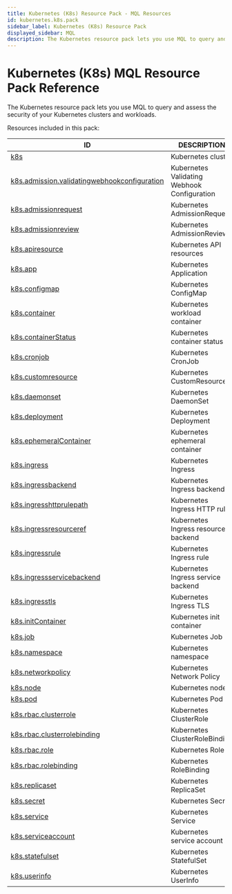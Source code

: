 ```yaml
---
title: Kubernetes (K8s) Resource Pack - MQL Resources
id: kubernetes.k8s.pack
sidebar_label: Kubernetes (K8s) Resource Pack
displayed_sidebar: MQL
description: The Kubernetes resource pack lets you use MQL to query and assess the security of your Kubernetes clusters and workloads.
---
```


# Kubernetes (K8s) MQL Resource Pack Reference

The Kubernetes resource pack lets you use MQL to query and assess the security of your Kubernetes clusters and workloads.

Resources included in this pack:

| ID                                                                                              | DESCRIPTION                                 |
| ----------------------------------------------------------------------------------------------- | ------------------------------------------- |
| [k8s](k8s.md)                                                                                   | Kubernetes cluster                          |
| [k8s.admission.validatingwebhookconfiguration](k8s.admission.validatingwebhookconfiguration.md) | Kubernetes Validating Webhook Configuration |
| [k8s.admissionrequest](k8s.admissionrequest.md)                                                 | Kubernetes AdmissionRequest                 |
| [k8s.admissionreview](k8s.admissionreview.md)                                                   | Kubernetes AdmissionReview                  |
| [k8s.apiresource](k8s.apiresource.md)                                                           | Kubernetes API resources                    |
| [k8s.app](k8s.app.md)                                                                           | Kubernetes Application                      |
| [k8s.configmap](k8s.configmap.md)                                                               | Kubernetes ConfigMap                        |
| [k8s.container](k8s.container.md)                                                               | Kubernetes workload container               |
| [k8s.containerStatus](k8s.containerstatus.md)                                                   | Kubernetes container status                 |
| [k8s.cronjob](k8s.cronjob.md)                                                                   | Kubernetes CronJob                          |
| [k8s.customresource](k8s.customresource.md)                                                     | Kubernetes CustomResource                   |
| [k8s.daemonset](k8s.daemonset.md)                                                               | Kubernetes DaemonSet                        |
| [k8s.deployment](k8s.deployment.md)                                                             | Kubernetes Deployment                       |
| [k8s.ephemeralContainer](k8s.ephemeralcontainer.md)                                             | Kubernetes ephemeral container              |
| [k8s.ingress](k8s.ingress.md)                                                                   | Kubernetes Ingress                          |
| [k8s.ingressbackend](k8s.ingressbackend.md)                                                     | Kubernetes Ingress backend                  |
| [k8s.ingresshttprulepath](k8s.ingresshttprulepath.md)                                           | Kubernetes Ingress HTTP rule                |
| [k8s.ingressresourceref](k8s.ingressresourceref.md)                                             | Kubernetes Ingress resource backend         |
| [k8s.ingressrule](k8s.ingressrule.md)                                                           | Kubernetes Ingress rule                     |
| [k8s.ingressservicebackend](k8s.ingressservicebackend.md)                                       | Kubernetes Ingress service backend          |
| [k8s.ingresstls](k8s.ingresstls.md)                                                             | Kubernetes Ingress TLS                      |
| [k8s.initContainer](k8s.initcontainer.md)                                                       | Kubernetes init container                   |
| [k8s.job](k8s.job.md)                                                                           | Kubernetes Job                              |
| [k8s.namespace](k8s.namespace.md)                                                               | Kubernetes namespace                        |
| [k8s.networkpolicy](k8s.networkpolicy.md)                                                       | Kubernetes Network Policy                   |
| [k8s.node](k8s.node.md)                                                                         | Kubernetes node                             |
| [k8s.pod](k8s.pod.md)                                                                           | Kubernetes Pod                              |
| [k8s.rbac.clusterrole](k8s.rbac.clusterrole.md)                                                 | Kubernetes ClusterRole                      |
| [k8s.rbac.clusterrolebinding](k8s.rbac.clusterrolebinding.md)                                   | Kubernetes ClusterRoleBinding               |
| [k8s.rbac.role](k8s.rbac.role.md)                                                               | Kubernetes Role                             |
| [k8s.rbac.rolebinding](k8s.rbac.rolebinding.md)                                                 | Kubernetes RoleBinding                      |
| [k8s.replicaset](k8s.replicaset.md)                                                             | Kubernetes ReplicaSet                       |
| [k8s.secret](k8s.secret.md)                                                                     | Kubernetes Secret                           |
| [k8s.service](k8s.service.md)                                                                   | Kubernetes Service                          |
| [k8s.serviceaccount](k8s.serviceaccount.md)                                                     | Kubernetes service account                  |
| [k8s.statefulset](k8s.statefulset.md)                                                           | Kubernetes StatefulSet                      |
| [k8s.userinfo](k8s.userinfo.md)                                                                 | Kubernetes UserInfo                         |
